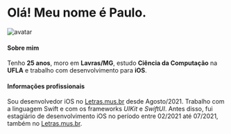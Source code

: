 # Olá! Meu nome é Paulo.

![avatar](https://avatars.githubusercontent.com/u/16693325?v=4)

#### Sobre mim
Tenho **25 anos**, moro em **Lavras/MG**, estudo **Ciência da Computação** na **UFLA** e trabalho com desenvolvimento para **iOS**.

#### Informações profissionais

Sou desenvolvedor iOS no [Letras.mus.br](https://letras.mus.br) desde Agosto/2021. Trabalho com a linguagem Swift e com os frameworks *UIKit* e *SwiftUI*. Antes disso, fui estagiário de desenvolvimento iOS no período entre 02/2021 até 07/2021, também no [Letras.mus.br](https://letras.mus.br).